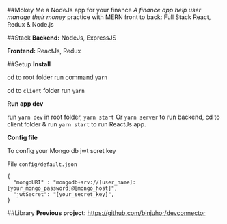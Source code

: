 ##Mokey Me a NodeJs app for your finance
*A finance app help user manage their money*
practice with MERN front to back: Full Stack React, Redux & Node.js

##Stack
**Backend:**
NodeJs, ExpressJS

**Frontend:**
ReactJs, Redux

##Setup
**Install**

cd to root folder run command `yarn`

cd to `client` folder run `yarn`

**Run app dev**

run `yarn dev` in root folder, `yarn start` Or `yarn server` to run backend, cd to client folder & run `yarn start` to run ReactJs app.

**Config file**

To config your Mongo db jwt scret key

File `config/default.json`
```
{
  "mongoURI" : "mongodb+srv://[user_name]:[your_mongo_password]@[mongo_host]",
  "jwtSecret": "[your_secret_key]",
}
```

##Library
**Previous project**:  https://github.com/binjuhor/devconnector
